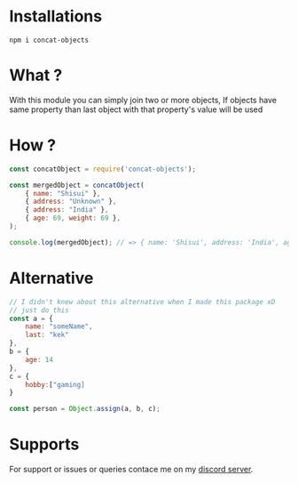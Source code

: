 # Installations
```
npm i concat-objects
```

# What ?
With this module you can simply join two or more objects, If objects have same property than last object with that property's value will be used

# How ?
```js
const concatObject = require('concat-objects');

const mergedObject = concatObject(
    { name: "Shisui" },
    { address: "Unknown" },
    { address: "India" },
    { age: 69, weight: 69 },
);

console.log(mergedObject); // => { name: 'Shisui', address: 'India', age: 69, weight: 69 }
```

# Alternative
```js
// I didn't knew about this alternative when I made this package xD
// just do this
const a = {
    name: "someName",
    last: "kek"
},
b = {
    age: 14
},
c = {
    hobby:["gaming]
}

const person = Object.assign(a, b, c);
```

# Supports
For support or issues or queries contace me on my [discord server](https://discord.gg/XYnMTQNTFh).
